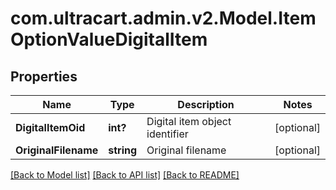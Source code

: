 # com.ultracart.admin.v2.Model.ItemOptionValueDigitalItem
## Properties

Name | Type | Description | Notes
------------ | ------------- | ------------- | -------------
**DigitalItemOid** | **int?** | Digital item object identifier | [optional] 
**OriginalFilename** | **string** | Original filename | [optional] 

[[Back to Model list]](../README.md#documentation-for-models) [[Back to API list]](../README.md#documentation-for-api-endpoints) [[Back to README]](../README.md)


